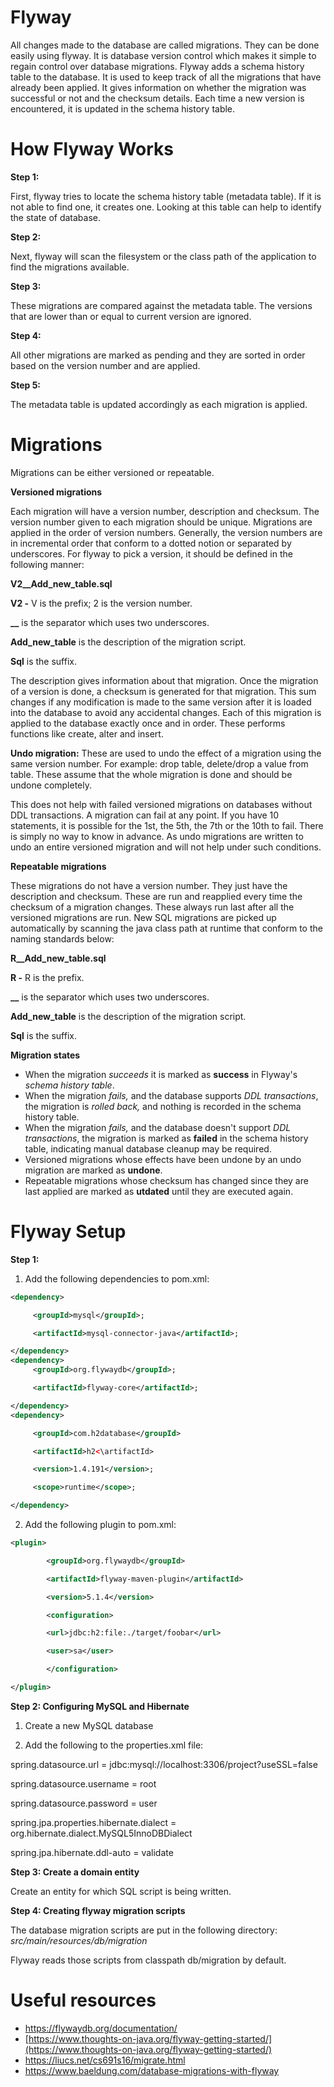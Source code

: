
# Flyway

All changes made to the database are called migrations. They can be done easily using flyway. It is database version control which makes it simple to regain control over database migrations. Flyway adds a schema history table to the database. It is used to keep track of all the migrations that have already been applied. It gives information on whether the migration was successful or not and the checksum details. Each time a new version is encountered, it is updated in the schema history table.


# How Flyway Works

**Step 1:**

First, flyway tries to locate the schema history table (metadata table). If it is not able to find one, it creates one. Looking at this table can help to identify the state of database.

**Step 2:**

Next, flyway will scan the filesystem or the class path of the application to find the migrations available.

**Step 3:**

These migrations are compared against the metadata table. The versions that are lower than or equal to current version are ignored.

**Step 4:**

All other migrations are marked as pending and they are sorted in order based on the version number and are applied.

**Step 5:**

The metadata table is updated accordingly as each migration is applied.


# Migrations

Migrations can be either versioned or repeatable.

**Versioned migrations**

Each migration will have a version number, description and checksum. The version number given to each migration should be unique. Migrations are applied in the order of version numbers. Generally, the version numbers are in incremental order that conform to a dotted notion or separated by underscores. For flyway to pick a version, it should be defined in the following manner:

**V2\_\_Add\_new\_table.sql**

**V2 -** V is the prefix; 2 is the version number.

**\_\_** is the separator which uses two underscores.

**Add\_new\_table** is the description of the migration script.

**Sql** is the suffix.

The description gives information about that migration. Once the migration of a version is done, a checksum is generated for that migration. This sum changes if any modification is made to the same version after it is loaded into the database to avoid any accidental changes. Each of this migration is applied to the database exactly once and in order. These performs functions like create, alter and insert.

**Undo migration:** These are used to undo the effect of a migration using the same version number. For example: drop table, delete/drop a value from table. These assume that the whole migration is done and should be undone completely.

This does not help with failed versioned migrations on databases without DDL transactions. A migration can fail at any point. If you have 10 statements, it is possible for the 1st, the 5th, the 7th or the 10th to fail. There is simply no way to know in advance. As undo migrations are written to undo an entire versioned migration and will not help under such conditions.

**Repeatable migrations**

These migrations do not have a version number. They just have the description and checksum. These are run and reapplied every time the checksum of a migration changes. These always run last after all the versioned migrations are run. New SQL migrations are picked up automatically by scanning the java class path at runtime that conform to the naming standards below:

**R\_\_Add\_new\_table.sql**

**R -** R is the prefix.

**\_\_** is the separator which uses two underscores.

**Add\_new\_table** is the description of the migration script.

**Sql** is the suffix.

**Migration states**

- When the migration _succeeds_ it is marked as  **success**  in Flyway&#39;s _schema history table_.
- When the migration _fails,_ and the database supports _DDL transactions_, the migration is _rolled back,_ and nothing is recorded in the schema history table.
- When the migration _fails,_ and the database doesn&#39;t support _DDL transactions_, the migration is marked as  **failed**  in the schema history table, indicating manual database cleanup may be required.
- Versioned migrations whose effects have been undone by an undo migration are marked as  **undone**.
- Repeatable migrations whose checksum has changed since they are last applied are marked as  **utdated**  until they are executed again.

# Flyway Setup

**Step 1:**

1. Add the following dependencies to pom.xml:
```xml
<dependency>

     <groupId>mysql</groupId>;

     <artifactId>mysql-connector-java</artifactId>;

</dependency>
<dependency>
     <groupId>org.flywaydb</groupId>;

     <artifactId>flyway-core</artifactId>;

</dependency>
<dependency>

     <groupId>com.h2database</groupId>

     <artifactId>h2<\artifactId>

     <version>1.4.191</version>;

     <scope>runtime</scope>;

</dependency>
```
2. Add the following plugin to pom.xml:
```xml
<plugin>

        <groupId>org.flywaydb</groupId>

        <artifactId>flyway-maven-plugin</artifactId>

        <version>5.1.4</version>

        <configuration>

        <url>jdbc:h2:file:./target/foobar</url>

        <user>sa</user>

        </configuration>

</plugin>
```
**Step 2: Configuring MySQL and Hibernate**

1. Create a new MySQL database

2. Add the following to the properties.xml file:

spring.datasource.url = jdbc:mysql://localhost:3306/project?useSSL=false

spring.datasource.username = root

spring.datasource.password = user

spring.jpa.properties.hibernate.dialect = org.hibernate.dialect.MySQL5InnoDBDialect

spring.jpa.hibernate.ddl-auto = validate

**Step 3: Create a domain entity**

Create an entity for which SQL script is being written.

**Step 4: Creating flyway migration scripts**

The database migration scripts are put in the following directory:  _src/main/resources/db/migration_

Flyway reads those scripts from classpath db/migration by default.

# Useful resources

- https://flywaydb.org/documentation/
- [https://www.thoughts-on-java.org/flyway-getting-started/](https://www.thoughts-on-java.org/flyway-getting-started/)
- https://liucs.net/cs691s16/migrate.html
- https://www.baeldung.com/database-migrations-with-flyway

